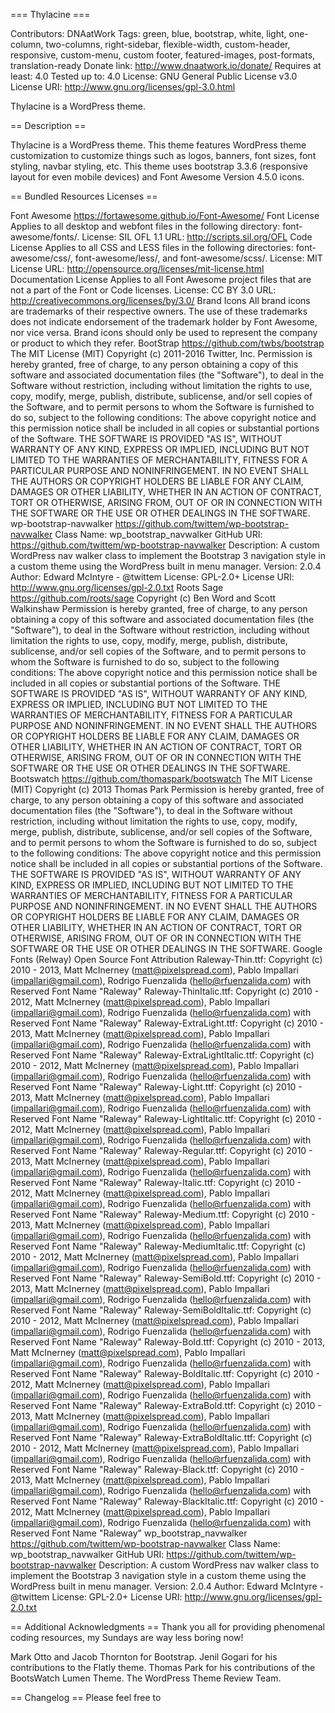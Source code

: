 === Thylacine ===

Contributors: DNAatWork
Tags: green, blue, bootstrap, white, light, one-column, two-columns, right-sidebar, flexible-width, custom-header, responsive, custom-menu, custom footer, featured-images, post-formats, translation-ready
Donate link: http://www.dnaatwork.io/donate/
Requires at least: 4.0
Tested up to: 4.0
License: GNU General Public License v3.0
License URI: http://www.gnu.org/licenses/gpl-3.0.html

Thylacine is a WordPress theme. 

== Description ==

Thylacine is a WordPress theme. This theme features WordPress theme customization to customize things such as logos, banners, font sizes, font styling, navbar styling, etc. This theme uses bootstrap 3.3.6 (responsive layout for even mobile devices) and Font Awesome Version 4.5.0 icons. 

== Bundled Resources Licenses ==

Font Awesome
https://fortawesome.github.io/Font-Awesome/
	Font License
	Applies to all desktop and webfont files in the following directory: font-awesome/fonts/.
	License: SIL OFL 1.1
	URL: http://scripts.sil.org/OFL
	Code License
	Applies to all CSS and LESS files in the following directories: font-awesome/css/, font-awesome/less/, and font-awesome/scss/.
	License: MIT License
	URL: http://opensource.org/licenses/mit-license.html
	Documentation License
	Applies to all Font Awesome project files that are not a part of the Font or Code licenses.
	License: CC BY 3.0
	URL: http://creativecommons.org/licenses/by/3.0/
	Brand Icons
	All brand icons are trademarks of their respective owners.
	The use of these trademarks does not indicate endorsement of the trademark holder by Font Awesome, nor vice versa.
	Brand icons should only be used to represent the company or product to which they refer.
BootStrap 
https://github.com/twbs/bootstrap
	The MIT License (MIT)
	Copyright (c) 2011-2016 Twitter, Inc.
	Permission is hereby granted, free of charge, to any person obtaining a copy
	of this software and associated documentation files (the "Software"), to deal
	in the Software without restriction, including without limitation the rights
	to use, copy, modify, merge, publish, distribute, sublicense, and/or sell
	copies of the Software, and to permit persons to whom the Software is
	furnished to do so, subject to the following conditions:
	The above copyright notice and this permission notice shall be included in
	all copies or substantial portions of the Software.
	THE SOFTWARE IS PROVIDED "AS IS", WITHOUT WARRANTY OF ANY KIND, EXPRESS OR
	IMPLIED, INCLUDING BUT NOT LIMITED TO THE WARRANTIES OF MERCHANTABILITY,
	FITNESS FOR A PARTICULAR PURPOSE AND NONINFRINGEMENT. IN NO EVENT SHALL THE
	AUTHORS OR COPYRIGHT HOLDERS BE LIABLE FOR ANY CLAIM, DAMAGES OR OTHER
	LIABILITY, WHETHER IN AN ACTION OF CONTRACT, TORT OR OTHERWISE, ARISING FROM,
	OUT OF OR IN CONNECTION WITH THE SOFTWARE OR THE USE OR OTHER DEALINGS IN
	THE SOFTWARE.
wp-bootstrap-navwalker
https://github.com/twittem/wp-bootstrap-navwalker
	Class Name: wp_bootstrap_navwalker
	GitHub URI: https://github.com/twittem/wp-bootstrap-navwalker
	Description: A custom WordPress nav walker class to implement the Bootstrap 3 navigation style in a custom theme using the WordPress built in menu manager.
	Version: 2.0.4
	Author: Edward McIntyre - @twittem
	License: GPL-2.0+
	License URI: http://www.gnu.org/licenses/gpl-2.0.txt
Roots Sage
https://github.com/roots/sage
	Copyright (c) Ben Word and Scott Walkinshaw
	Permission is hereby granted, free of charge, to any person obtaining a copy of this software and associated documentation files (the "Software"), to deal in the Software without restriction, including without limitation the rights to use, copy, modify, merge, publish, distribute, sublicense, and/or sell copies of the Software, and to permit persons to whom the Software is furnished to do so, subject to the following conditions:
	The above copyright notice and this permission notice shall be included in all copies or substantial portions of the Software.
	THE SOFTWARE IS PROVIDED "AS IS", WITHOUT WARRANTY OF ANY KIND, EXPRESS OR IMPLIED, INCLUDING BUT NOT LIMITED TO THE WARRANTIES OF MERCHANTABILITY, FITNESS FOR A PARTICULAR PURPOSE AND NONINFRINGEMENT. IN NO EVENT SHALL THE AUTHORS OR COPYRIGHT HOLDERS BE LIABLE FOR ANY CLAIM, DAMAGES OR OTHER LIABILITY, WHETHER IN AN ACTION OF CONTRACT, TORT OR OTHERWISE, ARISING FROM, OUT OF OR IN CONNECTION WITH THE SOFTWARE OR THE USE OR OTHER DEALINGS IN THE SOFTWARE.
Bootswatch 
https://github.com/thomaspark/bootswatch
	The MIT License (MIT)
	Copyright (c) 2013 Thomas Park
	Permission is hereby granted, free of charge, to any person obtaining a copy
	of this software and associated documentation files (the "Software"), to deal
	in the Software without restriction, including without limitation the rights
	to use, copy, modify, merge, publish, distribute, sublicense, and/or sell
	copies of the Software, and to permit persons to whom the Software is
	furnished to do so, subject to the following conditions:
	The above copyright notice and this permission notice shall be included in
	all copies or substantial portions of the Software.
	THE SOFTWARE IS PROVIDED "AS IS", WITHOUT WARRANTY OF ANY KIND, EXPRESS OR
	IMPLIED, INCLUDING BUT NOT LIMITED TO THE WARRANTIES OF MERCHANTABILITY,
	FITNESS FOR A PARTICULAR PURPOSE AND NONINFRINGEMENT. IN NO EVENT SHALL THE
	AUTHORS OR COPYRIGHT HOLDERS BE LIABLE FOR ANY CLAIM, DAMAGES OR OTHER
	LIABILITY, WHETHER IN AN ACTION OF CONTRACT, TORT OR OTHERWISE, ARISING FROM,
	OUT OF OR IN CONNECTION WITH THE SOFTWARE OR THE USE OR OTHER DEALINGS IN
	THE SOFTWARE.
Google Fonts (Relway)
Open Source Font Attribution
	Raleway-Thin.ttf: Copyright (c) 2010 - 2013, Matt McInerney (matt@pixelspread.com), Pablo Impallari (impallari@gmail.com), Rodrigo Fuenzalida (hello@rfuenzalida.com) with Reserved Font Name "Raleway"
	Raleway-ThinItalic.ttf: Copyright (c) 2010 - 2012, Matt McInerney (matt@pixelspread.com), Pablo Impallari (impallari@gmail.com), Rodrigo Fuenzalida (hello@rfuenzalida.com) with Reserved Font Name "Raleway"
	Raleway-ExtraLight.ttf: Copyright (c) 2010 - 2013, Matt McInerney (matt@pixelspread.com), Pablo Impallari (impallari@gmail.com), Rodrigo Fuenzalida (hello@rfuenzalida.com) with Reserved Font Name "Raleway"
	Raleway-ExtraLightItalic.ttf: Copyright (c) 2010 - 2012, Matt McInerney (matt@pixelspread.com), Pablo Impallari (impallari@gmail.com), Rodrigo Fuenzalida (hello@rfuenzalida.com) with Reserved Font Name "Raleway"
	Raleway-Light.ttf: Copyright (c) 2010 - 2013, Matt McInerney (matt@pixelspread.com), Pablo Impallari (impallari@gmail.com), Rodrigo Fuenzalida (hello@rfuenzalida.com) with Reserved Font Name "Raleway"
	Raleway-LightItalic.ttf: Copyright (c) 2010 - 2012, Matt McInerney (matt@pixelspread.com), Pablo Impallari (impallari@gmail.com), Rodrigo Fuenzalida (hello@rfuenzalida.com) with Reserved Font Name "Raleway"
	Raleway-Regular.ttf: Copyright (c) 2010 - 2013, Matt McInerney (matt@pixelspread.com), Pablo Impallari (impallari@gmail.com), Rodrigo Fuenzalida (hello@rfuenzalida.com) with Reserved Font Name "Raleway"
	Raleway-Italic.ttf: Copyright (c) 2010 - 2012, Matt McInerney (matt@pixelspread.com), Pablo Impallari (impallari@gmail.com), Rodrigo Fuenzalida (hello@rfuenzalida.com) with Reserved Font Name "Raleway"
	Raleway-Medium.ttf: Copyright (c) 2010 - 2013, Matt McInerney (matt@pixelspread.com), Pablo Impallari (impallari@gmail.com), Rodrigo Fuenzalida (hello@rfuenzalida.com) with Reserved Font Name "Raleway"
	Raleway-MediumItalic.ttf: Copyright (c) 2010 - 2012, Matt McInerney (matt@pixelspread.com), Pablo Impallari (impallari@gmail.com), Rodrigo Fuenzalida (hello@rfuenzalida.com) with Reserved Font Name "Raleway"
	Raleway-SemiBold.ttf: Copyright (c) 2010 - 2013, Matt McInerney (matt@pixelspread.com), Pablo Impallari (impallari@gmail.com), Rodrigo Fuenzalida (hello@rfuenzalida.com) with Reserved Font Name "Raleway"
	Raleway-SemiBoldItalic.ttf: Copyright (c) 2010 - 2012, Matt McInerney (matt@pixelspread.com), Pablo Impallari (impallari@gmail.com), Rodrigo Fuenzalida (hello@rfuenzalida.com) with Reserved Font Name "Raleway"
	Raleway-Bold.ttf: Copyright (c) 2010 - 2013, Matt McInerney (matt@pixelspread.com), Pablo Impallari (impallari@gmail.com), Rodrigo Fuenzalida (hello@rfuenzalida.com) with Reserved Font Name "Raleway"
	Raleway-BoldItalic.ttf: Copyright (c) 2010 - 2012, Matt McInerney (matt@pixelspread.com), Pablo Impallari (impallari@gmail.com), Rodrigo Fuenzalida (hello@rfuenzalida.com) with Reserved Font Name "Raleway"
	Raleway-ExtraBold.ttf: Copyright (c) 2010 - 2013, Matt McInerney (matt@pixelspread.com), Pablo Impallari (impallari@gmail.com), Rodrigo Fuenzalida (hello@rfuenzalida.com) with Reserved Font Name "Raleway"
	Raleway-ExtraBoldItalic.ttf: Copyright (c) 2010 - 2012, Matt McInerney (matt@pixelspread.com), Pablo Impallari (impallari@gmail.com), Rodrigo Fuenzalida (hello@rfuenzalida.com) with Reserved Font Name "Raleway"
	Raleway-Black.ttf: Copyright (c) 2010 - 2013, Matt McInerney (matt@pixelspread.com), Pablo Impallari (impallari@gmail.com), Rodrigo Fuenzalida (hello@rfuenzalida.com) with Reserved Font Name "Raleway"
	Raleway-BlackItalic.ttf: Copyright (c) 2010 - 2012, Matt McInerney (matt@pixelspread.com), Pablo Impallari (impallari@gmail.com), Rodrigo Fuenzalida (hello@rfuenzalida.com) with Reserved Font Name "Raleway"
wp_bootstrap_navwalker
https://github.com/twittem/wp-bootstrap-navwalker
	Class Name: wp_bootstrap_navwalker
	GitHub URI: https://github.com/twittem/wp-bootstrap-navwalker
	Description: A custom WordPress nav walker class to implement the Bootstrap 3 navigation style in a custom theme using the WordPress built in menu manager.
	Version: 2.0.4
	Author: Edward McIntyre - @twittem
	License: GPL-2.0+
	License URI: http://www.gnu.org/licenses/gpl-2.0.txt

== Additional Acknowledgments ==
Thank you all for providing phenomenal coding resources, my Sundays are way less boring now! 

Mark Otto and Jacob Thornton for Bootstrap.
Jenil Gogari for his contributions to the Flatly theme.
Thomas Park for his contributions of the BootsWatch Lumen Theme. 
The WordPress Theme Review Team.

== Changelog  ==
Please feel free to 